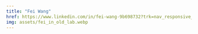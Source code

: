 ```yaml
---
title: "Fei Wang"
href: https://www.linkedin.com/in/fei-wang-9b698732?trk=nav_responsive_tab_profile_pic
img: assets/fei_in_old_lab.webp
---
```


